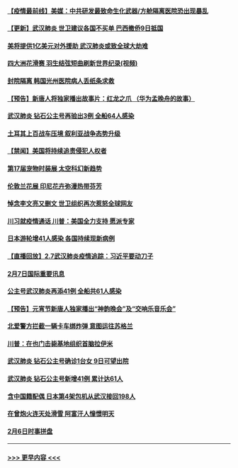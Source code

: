 #### [【疫情最前线】美媒：中共研发最致命生化武器/方舱隔离医院恐出现暴乱](../pages/prog202/a102772439.md?t=02081602) 
#### [【更新】武汉肺炎 世卫建议各国不买单 巴西撤侨9日抵国](../pages/prog202/a102770740.md?t=02081602) 
#### [美将提供1亿美元对外援助 武汉肺炎或致全球大劫难](../pages/prog202/a102772361.md?t=02081602) 
#### [四大洲花滑赛 羽生结弦短曲刷新世界纪录(视频)](../pages/prog202/a102772341.md?t=02081602) 
#### [封院隔离 韩国光州医院病人丢纸条求救](../pages/prog202/a102772282.md?t=02081602) 
#### [【预告】新唐人将独家播出故事片：红龙之爪 （华为孟晚舟的故事）](../pages/prog202/a102767728.md?t=02081602) 
#### [武汉肺炎 钻石公主号再验出3例 全船64人感染](../pages/prog202/a102771726.md?t=02081602) 
#### [土耳其上百战车压境 叙利亚战争态势升级](../pages/prog202/a102772132.md?t=02081602) 
#### [【禁闻】美国将持续追责侵犯人权者](../pages/prog202/a102772042.md?t=02081602) 
#### [第17届宠物时装展 太空科幻新趋势](../pages/prog202/a102772033.md?t=02081602) 
#### [伦敦兰花展 印尼花卉弥漫热带芬芳](../pages/prog202/a102772026.md?t=02081602) 
#### [悼念李文亮又删文 世卫组织再次惹怒全球网友](../pages/prog202/a102771968.md?t=02081602) 
#### [川习就疫情通话 川普：美国全力支持 愿派专家](../pages/prog202/a102771930.md?t=02081602) 
#### [日本游轮增41人感染 各国持续现新病例](../pages/prog202/a102771912.md?t=02081602) 
#### [【直播回放】2.7武汉肺炎疫情追踪：习近平要动刀子](../pages/prog202/a102771649.md?t=02081602) 
#### [2月7日国际重要讯息](../pages/prog202/a102771747.md?t=02081602) 
#### [公主号武汉肺炎再添41例 全船共61人感染](../pages/prog202/a102771703.md?t=02081602) 
#### [【预告】元宵节新唐人独家播出“神韵晚会”及“交响乐音乐会”](../pages/prog202/a102767674.md?t=02081602) 
#### [北爱警方拦截一辆卡车绑炸弹 意图运往苏格兰](../pages/prog202/a102771609.md?t=02081602) 
#### [川普：在也门击毙基地组织首脑拉伊米](../pages/prog202/a102771528.md?t=02081602) 
#### [武汉肺炎 钻石公主号确诊1台女 9日可望出院](../pages/prog202/a102771518.md?t=02081602) 
#### [武汉肺炎 钻石公主号新增41例 累计达61人](../pages/prog202/a102771486.md?t=02081602) 
#### [含中国籍配偶 日本第4架包机从武汉接回198人](../pages/prog202/a102771472.md?t=02081602) 
#### [在曾炮火连天处滑雪 阿富汗人憧憬明天](../pages/prog202/a102771290.md?t=02081602) 
#### [2月6日时事拼盘](../pages/prog202/a102771225.md?t=02081602) 

----
#### [ >>> 更早内容 <<< ](../indexes/prog202-earlier.md)
